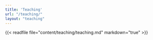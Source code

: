```yaml
---
title: 'Teaching'
url: "/teaching/"
layout: "teaching"
---
```



{{< readfile file="content/teaching/teaching.md" markdown="true" >}}
